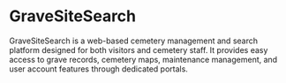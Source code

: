 # GraveSiteSearch
GraveSiteSearch is a web-based cemetery management and search platform designed for both visitors and cemetery staff. It provides easy access to grave records, cemetery maps, maintenance management, and user account features through dedicated portals.
